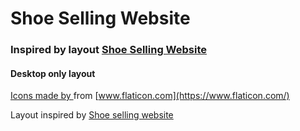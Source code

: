 # Shoe Selling Website

### Inspired by layout [Shoe Selling Website](https://dribbble.com/shots/10759516-Shoe-selling-website)

#### Desktop only layout

[Icons made by ](https://www.flaticon.com/authors/vectors-market) from [www.flaticon.com](https://www.flaticon.com/)


Layout inspired by [Shoe selling website](https://dribbble.com/shots/10759516-Shoe-selling-website/attachments/2427809?mode=media)
